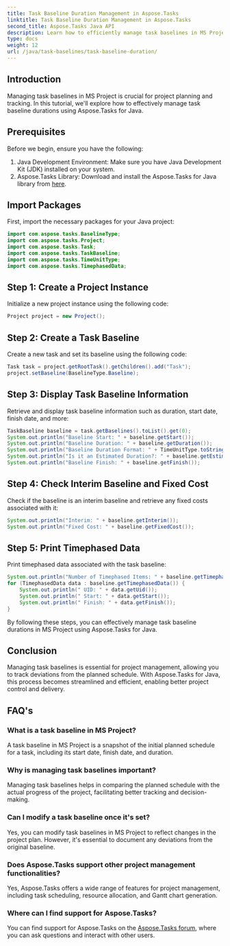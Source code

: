 ```yaml
---
title: Task Baseline Duration Management in Aspose.Tasks
linktitle: Task Baseline Duration Management in Aspose.Tasks
second_title: Aspose.Tasks Java API
description: Learn how to efficiently manage task baselines in MS Project using Aspose.Tasks for Java. This tutorial guides you step-by-step through the process.
type: docs
weight: 12
url: /java/task-baselines/task-baseline-duration/
---
```

## Introduction
Managing task baselines in MS Project is crucial for project planning and tracking. In this tutorial, we'll explore how to effectively manage task baseline durations using Aspose.Tasks for Java.
## Prerequisites
Before we begin, ensure you have the following:
1. Java Development Environment: Make sure you have Java Development Kit (JDK) installed on your system.
2. Aspose.Tasks Library: Download and install the Aspose.Tasks for Java library from [here](https://releases.aspose.com/tasks/java/).

## Import Packages
First, import the necessary packages for your Java project:
```java
import com.aspose.tasks.BaselineType;
import com.aspose.tasks.Project;
import com.aspose.tasks.Task;
import com.aspose.tasks.TaskBaseline;
import com.aspose.tasks.TimeUnitType;
import com.aspose.tasks.TimephasedData;
```
## Step 1: Create a Project Instance
Initialize a new project instance using the following code:
```java
Project project = new Project();
```
## Step 2: Create a Task Baseline
Create a new task and set its baseline using the following code:
```java
Task task = project.getRootTask().getChildren().add("Task");
project.setBaseline(BaselineType.Baseline);
```
## Step 3: Display Task Baseline Information
Retrieve and display task baseline information such as duration, start date, finish date, and more:
```java
TaskBaseline baseline = task.getBaselines().toList().get(0);
System.out.println("Baseline Start: " + baseline.getStart());
System.out.println("Baseline Duration: " + baseline.getDuration());
System.out.println("Baseline Duration Format: " + TimeUnitType.toString(TimeUnitType.class, baseline.getDuration().getTimeUnit()));
System.out.println("Is it an Estimated Duration?: " + baseline.getEstimatedDuration());
System.out.println("Baseline Finish: " + baseline.getFinish());
```
## Step 4: Check Interim Baseline and Fixed Cost
Check if the baseline is an interim baseline and retrieve any fixed costs associated with it:
```java
System.out.println("Interim: " + baseline.getInterim());
System.out.println("Fixed Cost: " + baseline.getFixedCost());
```
## Step 5: Print Timephased Data
Print timephased data associated with the task baseline:
```java
System.out.println("Number of Timephased Items: " + baseline.getTimephasedData().size());
for (TimephasedData data : baseline.getTimephasedData()) {
    System.out.println(" UID: " + data.getUid());
    System.out.println(" Start: " + data.getStart());
    System.out.println(" Finish: " + data.getFinish());
}
```
By following these steps, you can effectively manage task baseline durations in MS Project using Aspose.Tasks for Java.

## Conclusion
Managing task baselines is essential for project management, allowing you to track deviations from the planned schedule. With Aspose.Tasks for Java, this process becomes streamlined and efficient, enabling better project control and delivery.
## FAQ's
### What is a task baseline in MS Project?
A task baseline in MS Project is a snapshot of the initial planned schedule for a task, including its start date, finish date, and duration.
### Why is managing task baselines important?
Managing task baselines helps in comparing the planned schedule with the actual progress of the project, facilitating better tracking and decision-making.
### Can I modify a task baseline once it's set?
Yes, you can modify task baselines in MS Project to reflect changes in the project plan. However, it's essential to document any deviations from the original baseline.
### Does Aspose.Tasks support other project management functionalities?
Yes, Aspose.Tasks offers a wide range of features for project management, including task scheduling, resource allocation, and Gantt chart generation.
### Where can I find support for Aspose.Tasks?
You can find support for Aspose.Tasks on the [Aspose.Tasks forum](https://forum.aspose.com/c/tasks/15), where you can ask questions and interact with other users.
